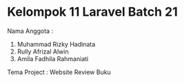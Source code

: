 # Kelompok 11 Laravel Batch 21
Nama Anggota :
1. Muhammad Rizky Hadinata
2. Rully Afrizal Alwin
3. Amila Fadhila Rahmaniati

Tema Project :
Website Review Buku
